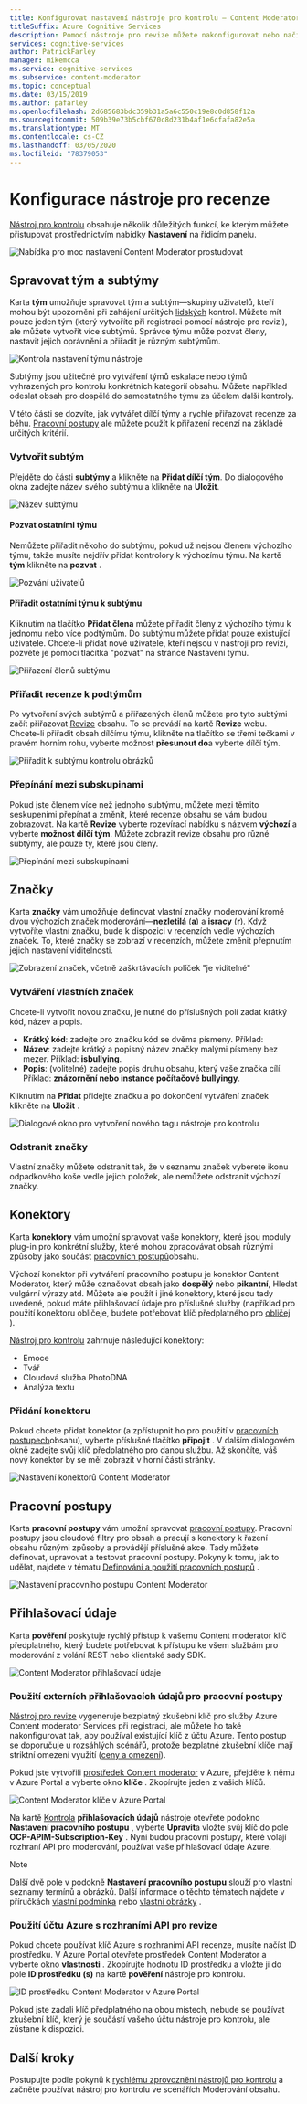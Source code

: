 ```yaml
---
title: Konfigurovat nastavení nástroje pro kontrolu – Content Moderator
titleSuffix: Azure Cognitive Services
description: Pomocí nástroje pro revize můžete nakonfigurovat nebo načíst svůj tým, značky, konektory, pracovní postupy a přihlašovací údaje pro Content Moderator.
services: cognitive-services
author: PatrickFarley
manager: mikemcca
ms.service: cognitive-services
ms.subservice: content-moderator
ms.topic: conceptual
ms.date: 03/15/2019
ms.author: pafarley
ms.openlocfilehash: 2d685683bdc359b31a5a6c550c19e8c0d858f12a
ms.sourcegitcommit: 509b39e73b5cbf670c8d231b4af1e6cfafa82e5a
ms.translationtype: MT
ms.contentlocale: cs-CZ
ms.lasthandoff: 03/05/2020
ms.locfileid: "78379053"
---
```

# <a name="configure-the-review-tool"></a>Konfigurace nástroje pro recenze

[Nástroj pro kontrolu](https://contentmoderator.cognitive.microsoft.com) obsahuje několik důležitých funkcí, ke kterým můžete přistupovat prostřednictvím nabídky **Nastavení** na řídicím panelu.

![Nabídka pro moc nastavení Content Moderator prostudovat](images/settings-1.png)

## <a name="manage-team-and-subteams"></a>Spravovat tým a subtýmy

Karta **tým** umožňuje spravovat tým a subtým&mdash;skupiny uživatelů, kteří mohou být upozorněni při zahájení určitých [lidských](../review-api.md#reviews) kontrol. Můžete mít pouze jeden tým (který vytvoříte při registraci pomocí nástroje pro revizi), ale můžete vytvořit více subtýmů. Správce týmu může pozvat členy, nastavit jejich oprávnění a přiřadit je různým subtýmům.

![Kontrola nastavení týmu nástroje](images/settings-2-team.png)

Subtýmy jsou užitečné pro vytváření týmů eskalace nebo týmů vyhrazených pro kontrolu konkrétních kategorií obsahu. Můžete například odeslat obsah pro dospělé do samostatného týmu za účelem další kontroly.

V této části se dozvíte, jak vytvářet dílčí týmy a rychle přiřazovat recenze za běhu. [Pracovní postupy](workflows.md) ale můžete použít k přiřazení recenzí na základě určitých kritérií.

### <a name="create-a-subteam"></a>Vytvořit subtým

Přejděte do části **subtýmy** a klikněte na **Přidat dílčí tým**. Do dialogového okna zadejte název svého subtýmu a klikněte na **Uložit**.

![Název subtýmu](images/1-Teams-2.PNG)

#### <a name="invite-teammates"></a>Pozvat ostatními týmu

Nemůžete přiřadit někoho do subtýmu, pokud už nejsou členem výchozího týmu, takže musíte nejdřív přidat kontrolory k výchozímu týmu. Na kartě **tým** klikněte na **pozvat** .

![Pozvání uživatelů](images/invite-users.png)

#### <a name="assign-teammates-to-subteam"></a>Přiřadit ostatními týmu k subtýmu

Kliknutím na tlačítko **Přidat člena** můžete přiřadit členy z výchozího týmu k jednomu nebo více podtýmům. Do subtýmu můžete přidat pouze existující uživatele. Chcete-li přidat nové uživatele, kteří nejsou v nástroji pro revizi, pozvěte je pomocí tlačítka "pozvat" na stránce Nastavení týmu.

![Přiřazení členů subtýmu](images/1-Teams-3.PNG)

### <a name="assign-reviews-to-subteams"></a>Přiřadit recenze k podtýmům

Po vytvoření svých subtýmů a přiřazených členů můžete pro tyto subtými začít přiřazovat [Revize](../review-api.md#reviews) obsahu. To se provádí na kartě **Revize** webu.
Chcete-li přiřadit obsah dílčímu týmu, klikněte na tlačítko se třemi tečkami v pravém horním rohu, vyberte možnost **přesunout do**a vyberte dílčí tým.

![Přiřadit k subtýmu kontrolu obrázků](images/3-review-image-subteam-1.png)

### <a name="switch-between-subteams"></a>Přepínání mezi subskupinami

Pokud jste členem více než jednoho subtýmu, můžete mezi těmito seskupeními přepínat a změnit, které recenze obsahu se vám budou zobrazovat. Na kartě **Revize** vyberte rozevírací nabídku s názvem **výchozí** a vyberte **možnost dílčí tým**. Můžete zobrazit revize obsahu pro různé subtýmy, ale pouze ty, které jsou členy.

![Přepínání mezi subskupinami](images/3-review-image-subteam-2.png)

## <a name="tags"></a>Značky

Karta **značky** vám umožňuje definovat vlastní značky moderování kromě dvou výchozích značek moderování&mdash;**nezletilá** (**a**) a **isracy** (**r**). Když vytvoříte vlastní značku, bude k dispozici v recenzích vedle výchozích značek. To, které značky se zobrazí v recenzích, můžete změnit přepnutím jejich nastavení viditelnosti.

![Zobrazení značek, včetně zaškrtávacích políček "je viditelné"](images/tags-4-disable.png)

### <a name="create-custom-tags"></a>Vytváření vlastních značek

Chcete-li vytvořit novou značku, je nutné do příslušných polí zadat krátký kód, název a popis.

- **Krátký kód**: zadejte pro značku kód se dvěma písmeny. Příklad:
- **Název**: zadejte krátký a popisný název značky malými písmeny bez mezer. Příklad: **isbullying**.
- **Popis**: (volitelné) zadejte popis druhu obsahu, který vaše značka cílí. Příklad: **znázornění nebo instance počítačové bullyingy**.

Kliknutím na **Přidat** přidejte značku a po dokončení vytváření značek klikněte na **Uložit** .

![Dialogové okno pro vytvoření nového tagu nástroje pro kontrolu](images/settings-3-tags.png)

### <a name="delete-tags"></a>Odstranit značky

Vlastní značky můžete odstranit tak, že v seznamu značek vyberete ikonu odpadkového koše vedle jejich položek, ale nemůžete odstranit výchozí značky.

## <a name="connectors"></a>Konektory

Karta **konektory** vám umožní spravovat vaše konektory, které jsou moduly plug-in pro konkrétní služby, které mohou zpracovávat obsah různými způsoby jako součást [pracovních postupů](../review-api.md#workflows)obsahu.

Výchozí konektor při vytváření pracovního postupu je konektor Content Moderator, který může označovat obsah jako **dospělý** nebo **pikantní**, Hledat vulgární výrazy atd. Můžete ale použít i jiné konektory, které jsou tady uvedené, pokud máte přihlašovací údaje pro příslušné služby (například pro použití konektoru obličeje, budete potřebovat klíč předplatného pro [obličej](https://docs.microsoft.com/azure/cognitive-services/face/overview) ).

[Nástroj pro kontrolu](./human-in-the-loop.md) zahrnuje následující konektory:

- Emoce
- Tvář
- Cloudová služba PhotoDNA
- Analýza textu

### <a name="add-a-connector"></a>Přidání konektoru

Pokud chcete přidat konektor (a zpřístupnit ho pro použití v [pracovních postupech](../review-api.md#workflows)obsahu), vyberte příslušné tlačítko **připojit** . V dalším dialogovém okně zadejte svůj klíč předplatného pro danou službu. Až skončíte, váš nový konektor by se měl zobrazit v horní části stránky.

![Nastavení konektorů Content Moderator](images/settings-4-connectors.png)

## <a name="workflows"></a>Pracovní postupy

Karta **pracovní postupy** vám umožní spravovat [pracovní postupy](../review-api.md#workflows). Pracovní postupy jsou cloudové filtry pro obsah a pracují s konektory k řazení obsahu různými způsoby a provádějí příslušné akce. Tady můžete definovat, upravovat a testovat pracovní postupy. Pokyny k tomu, jak to udělat, najdete v tématu [Definování a použití pracovních postupů](Workflows.md) .

![Nastavení pracovního postupu Content Moderator](images/settings-5-workflows.png)

## <a name="credentials"></a>Přihlašovací údaje

Karta **pověření** poskytuje rychlý přístup k vašemu Content moderator klíč předplatného, který budete potřebovat k přístupu ke všem službám pro moderování z volání REST nebo klientské sady SDK.

![Content Moderator přihlašovací údaje](images/settings-6-credentials.png)

### <a name="use-external-credentials-for-workflows"></a>Použití externích přihlašovacích údajů pro pracovní postupy

[Nástroj pro revize](https://contentmoderator.cognitive.microsoft.com) vygeneruje bezplatný zkušební klíč pro služby Azure Content moderator Services při registraci, ale můžete ho také nakonfigurovat tak, aby používal existující klíč z účtu Azure. Tento postup se doporučuje u rozsáhlých scénářů, protože bezplatné zkušební klíče mají striktní omezení využití ([ceny a omezení](https://azure.microsoft.com/pricing/details/cognitive-services/content-moderator/)).

Pokud jste vytvořili [prostředek Content moderator](https://ms.portal.azure.com/#create/Microsoft.CognitiveServicesContentModerator) v Azure, přejděte k němu v Azure Portal a vyberte okno **klíče** . Zkopírujte jeden z vašich klíčů.

![Content Moderator klíče v Azure Portal](images/credentials-azure-portal-keys.PNG)

Na kartě [Kontrola](https://contentmoderator.cognitive.microsoft.com) **přihlašovacích údajů** nástroje otevřete podokno **Nastavení pracovního postupu** , vyberte **Upravit**a vložte svůj klíč do pole **OCP-APIM-Subscription-Key** . Nyní budou pracovní postupy, které volají rozhraní API pro moderování, používat vaše přihlašovací údaje Azure.

> [!NOTE]
> Další dvě pole v podokně **Nastavení pracovního postupu** slouží pro vlastní seznamy termínů a obrázků. Další informace o těchto tématech najdete v příručkách [vlastní podmínka](../try-terms-list-api.md) nebo [vlastní obrázky](../try-image-list-api.md) .

### <a name="use-your-azure-account-with-the-review-apis"></a>Použití účtu Azure s rozhraními API pro revize

Pokud chcete používat klíč Azure s rozhraními API recenze, musíte načíst ID prostředku. V Azure Portal otevřete prostředek Content Moderator a vyberte okno **vlastnosti** . Zkopírujte hodnotu ID prostředku a vložte ji do pole **ID prostředku (s)** na kartě **pověření** nástroje pro kontrolu.

![ID prostředku Content Moderator v Azure Portal](images/credentials-azure-portal-resourceid.PNG)

Pokud jste zadali klíč předplatného na obou místech, nebude se používat zkušební klíč, který je součástí vašeho účtu nástroje pro kontrolu, ale zůstane k dispozici.

## <a name="next-steps"></a>Další kroky

Postupujte podle pokynů k [rychlému zprovoznění nástrojů pro kontrolu](../quick-start.md) a začněte používat nástroj pro kontrolu ve scénářích Moderování obsahu.